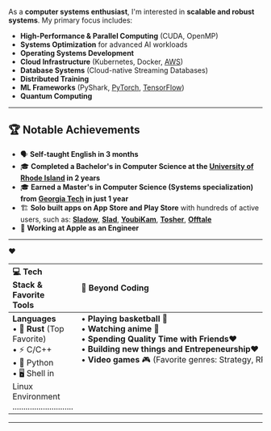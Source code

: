 As a **computer systems enthusiast**, I'm interested in **scalable and robust systems**. My primary focus includes:  
- **High-Performance & Parallel Computing** (CUDA, OpenMP)
- **Systems Optimization** for advanced AI workloads  
- **Operating Systems Development**
- **Cloud Infrastructure** (Kubernetes, Docker, <a href="https://aws.amazon.com/" target="_blank" rel="noopener noreferrer">AWS</a>)
- **Database Systems** (Cloud-native Streaming Databases)
- **Distributed Training** 
- **ML Frameworks** (PyShark, <a href="https://pytorch.org/" target="_blank" rel="noopener noreferrer">PyTorch</a>, <a href="https://www.tensorflow.org/" target="_blank" rel="noopener noreferrer">TensorFlow</a>)  
- **Quantum Computing**
---

## 🏆 **Notable Achievements**  
- 🗣️ **Self-taught English in 3 months**  
- 🎓 **Completed a Bachelor's in Computer Science at the <a href="https://www.uri.edu/" target="_blank" rel="noopener noreferrer">University of Rhode Island</a> in 2 years**  
- 🎓 **Earned a Master's in Computer Science (Systems specialization) from <a href="https://www.cc.gatech.edu/" target="_blank" rel="noopener noreferrer">Georgia Tech</a> in just 1 year**
- 🏗️ **Solo built apps on App Store and Play Store** with hundreds of active users, such as: **<a href="https://sladow.com" target="_blank" rel="noopener noreferrer">Sladow</a>**, **<a href="https://apps.apple.com/us/app/slad/id6743825305" target="_blank" rel="noopener noreferrer">Slad</a>**, **<a href="https://youbikam.com" target="_blank" rel="noopener noreferrer">YoubiKam</a>**, **<a href="https://maskofjanus.com/tosher/redirect" target="_blank" rel="noopener noreferrer">Tosher</a>**, **<a href="https://offtale.com" target="_blank" rel="noopener noreferrer">Offtale</a>**
- 🍎 **Working at Apple as an Engineer**
---

<table width="100%">
  <thead>
    <tr>
      <th style="text-align: left; padding-right: 50px;">💻 Tech Stack &amp; Favorite Tools</th>
      <th style="text-align: left;">🏀 Beyond Coding</th>
    </tr>
  </thead>
  <tbody>
    <tr>❤️
      <td valign="top"> 
        <strong>Languages</strong><br>
        • 🦀 <strong>Rust</strong> (Top Favorite)<br>
        • ⚡ C/C++<br>
        •&nbsp;🐍&nbsp;Python<br>
        • 🖥️ Shell in Linux Environment ............................<br>
      </td>
      <td valign="top">
        • <strong>Playing basketball</strong> 🏀<br>
        • <strong>Watching anime</strong> 🎥<br>
        • <strong>Spending Quality Time with Friends</strong>❤️<br>
        • <strong>Building new things and Entrepeneurship</strong>❤️<br>
        •&nbsp;<strong>Video&nbsp;games</strong>&nbsp;🎮&nbsp;(Favorite&nbsp;genres:&nbsp;Strategy,&nbsp;RPG,&nbsp;Open&nbsp;World)
      </td>
    </tr>
  </tbody>
</table>

---
